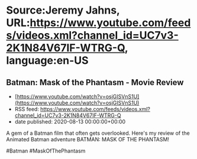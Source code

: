 # Source:Jeremy Jahns, URL:https://www.youtube.com/feeds/videos.xml?channel_id=UC7v3-2K1N84V67IF-WTRG-Q, language:en-US

## Batman: Mask of the Phantasm - Movie Review
 - [https://www.youtube.com/watch?v=osjGISVnS1U](https://www.youtube.com/watch?v=osjGISVnS1U)
 - RSS feed: https://www.youtube.com/feeds/videos.xml?channel_id=UC7v3-2K1N84V67IF-WTRG-Q
 - date published: 2020-08-13 00:00:00+00:00

A gem of a Batman film that often gets overlooked. Here's my review of the Animated Batman adventure BATMAN: MASK OF THE PHANTASM!

#Batman #MaskOfThePhantasm

